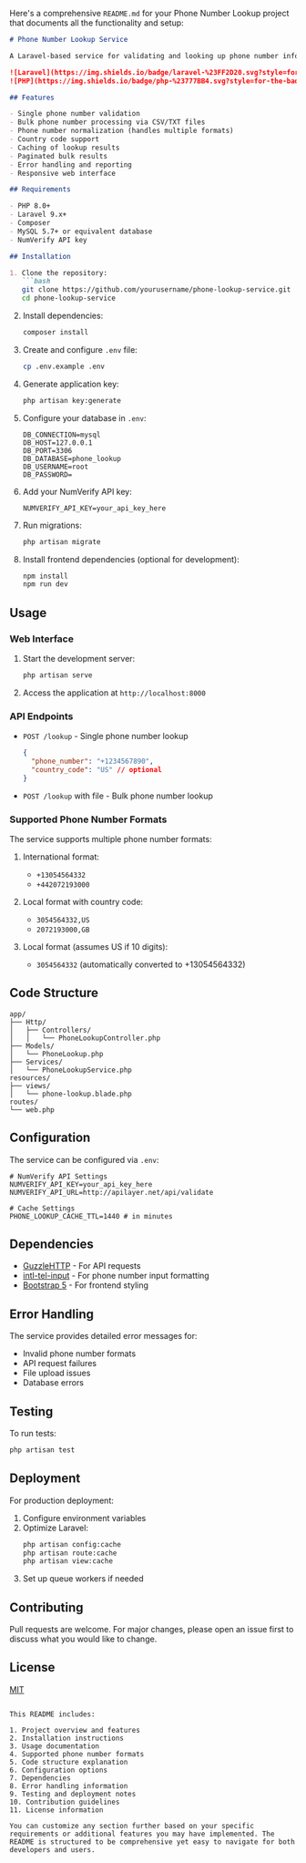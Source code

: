 Here's a comprehensive `README.md` for your Phone Number Lookup project that documents all the functionality and setup:

```markdown
# Phone Number Lookup Service

A Laravel-based service for validating and looking up phone number information using the NumVerify API.

![Laravel](https://img.shields.io/badge/laravel-%23FF2D20.svg?style=for-the-badge&logo=laravel&logoColor=white)
![PHP](https://img.shields.io/badge/php-%23777BB4.svg?style=for-the-badge&logo=php&logoColor=white)

## Features

- Single phone number validation
- Bulk phone number processing via CSV/TXT files
- Phone number normalization (handles multiple formats)
- Country code support
- Caching of lookup results
- Paginated bulk results
- Error handling and reporting
- Responsive web interface

## Requirements

- PHP 8.0+
- Laravel 9.x+
- Composer
- MySQL 5.7+ or equivalent database
- NumVerify API key

## Installation

1. Clone the repository:
   ```bash
   git clone https://github.com/yourusername/phone-lookup-service.git
   cd phone-lookup-service
   ```

2. Install dependencies:
   ```bash
   composer install
   ```

3. Create and configure `.env` file:
   ```bash
   cp .env.example .env
   ```

4. Generate application key:
   ```bash
   php artisan key:generate
   ```

5. Configure your database in `.env`:
   ```env
   DB_CONNECTION=mysql
   DB_HOST=127.0.0.1
   DB_PORT=3306
   DB_DATABASE=phone_lookup
   DB_USERNAME=root
   DB_PASSWORD=
   ```

6. Add your NumVerify API key:
   ```env
   NUMVERIFY_API_KEY=your_api_key_here
   ```

7. Run migrations:
   ```bash
   php artisan migrate
   ```

8. Install frontend dependencies (optional for development):
   ```bash
   npm install
   npm run dev
   ```

## Usage

### Web Interface

1. Start the development server:
   ```bash
   php artisan serve
   ```

2. Access the application at `http://localhost:8000`

### API Endpoints

- `POST /lookup` - Single phone number lookup
  ```json
  {
    "phone_number": "+1234567890",
    "country_code": "US" // optional
  }
  ```

- `POST /lookup` with file - Bulk phone number lookup

### Supported Phone Number Formats

The service supports multiple phone number formats:

1. International format:
   - `+13054564332`
   - `+442072193000`

2. Local format with country code:
   - `3054564332,US`
   - `2072193000,GB`

3. Local format (assumes US if 10 digits):
   - `3054564332` (automatically converted to +13054564332)

## Code Structure

```
app/
├── Http/
│   ├── Controllers/
│   │   └── PhoneLookupController.php
├── Models/
│   └── PhoneLookup.php
├── Services/
│   └── PhoneLookupService.php
resources/
├── views/
│   └── phone-lookup.blade.php
routes/
└── web.php
```

## Configuration

The service can be configured via `.env`:

```env
# NumVerify API Settings
NUMVERIFY_API_KEY=your_api_key_here
NUMVERIFY_API_URL=http://apilayer.net/api/validate

# Cache Settings
PHONE_LOOKUP_CACHE_TTL=1440 # in minutes
```

## Dependencies

- [GuzzleHTTP](https://docs.guzzlephp.org/) - For API requests
- [intl-tel-input](https://intl-tel-input.com/) - For phone number input formatting
- [Bootstrap 5](https://getbootstrap.com/) - For frontend styling

## Error Handling

The service provides detailed error messages for:

- Invalid phone number formats
- API request failures
- File upload issues
- Database errors

## Testing

To run tests:

```bash
php artisan test
```

## Deployment

For production deployment:

1. Configure environment variables
2. Optimize Laravel:
   ```bash
   php artisan config:cache
   php artisan route:cache
   php artisan view:cache
   ```
3. Set up queue workers if needed

## Contributing

Pull requests are welcome. For major changes, please open an issue first to discuss what you would like to change.

## License

[MIT](https://choosealicense.com/licenses/mit/)
```

This README includes:

1. Project overview and features
2. Installation instructions
3. Usage documentation
4. Supported phone number formats
5. Code structure explanation
6. Configuration options
7. Dependencies
8. Error handling information
9. Testing and deployment notes
10. Contribution guidelines
11. License information

You can customize any section further based on your specific requirements or additional features you may have implemented. The README is structured to be comprehensive yet easy to navigate for both developers and users.